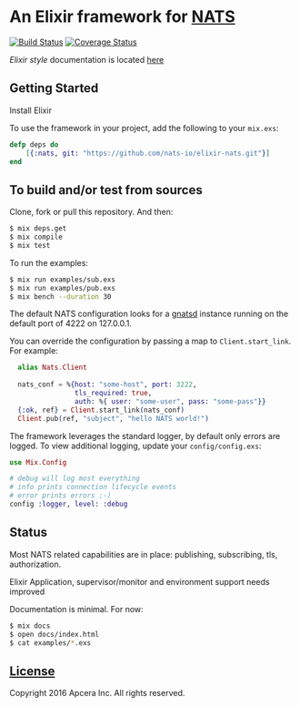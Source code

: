 # An Elixir framework for [NATS](https://nats.io/)
[![Build Status](https://travis-ci.org/nats-io/elixir-nats.svg?branch=master)](https://travis-ci.org/nats-io/elixir-nats)
[![Coverage Status](https://coveralls.io/repos/github/nats-io/elixir-nats/badge.svg?branch=master)](https://coveralls.io/github/nats-io/elixir-nats?branch=master)

_Elixir style_ documentation is located [here](https://nats-io.github.io/elixir-nats/)

## Getting Started


Install Elixir

To use the framework in your project, add the following to your `mix.exs`:

```elixir
defp deps do
    [{:nats, git: "https://github.com/nats-io/elixir-nats.git"}]
end
```

## To build and/or test from sources

Clone, fork or pull this repository. And then:

```sh
$ mix deps.get
$ mix compile
$ mix test
```

To run the examples:

```sh
$ mix run examples/sub.exs
$ mix run examples/pub.exs
$ mix bench --duration 30
```

The default NATS configuration looks for a [gnatsd](https://github.com/nats-io/gnatsd) instance running on the default port of 4222 on 127.0.0.1.

You can override the configuration by passing a map to `Client.start_link`. For example:

```elixir
  alias Nats.Client
  
  nats_conf = %{host: "some-host", port: 3222,
                tls_required: true,
                auth: %{ user: "some-user", pass: "some-pass"}}
  {:ok, ref} = Client.start_link(nats_conf)
  Client.pub(ref, "subject", "hello NATS world!")
```

The framework leverages the standard logger, by default only errors are logged. To view additional logging, update your `config/config.exs`:
```elixir
use Mix.Config

# debug will log most everything
# info prints connection lifecycle events
# error prints errors ;-)
config :logger, level: :debug
```

## Status

Most NATS related capabilities are in place: publishing, subscribing, tls,
authorization.

Elixir Application, supervisor/monitor and environment support needs improved

Documentation is minimal. For now:

```sh
$ mix docs
$ open docs/index.html
$ cat examples/*.exs
```

## [License](LICENSE)

Copyright 2016 Apcera Inc. All rights reserved. 

